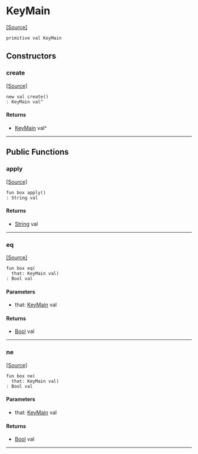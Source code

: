 # KeyMain
<span class="source-link">[[Source]](src/mqtt-primitives/regStrings.md#L-0-7)</span>
```pony
primitive val KeyMain
```

## Constructors

### create
<span class="source-link">[[Source]](src/mqtt-primitives/regStrings.md#L-0-7)</span>


```pony
new val create()
: KeyMain val^
```

#### Returns

* [KeyMain](mqtt-primitives-KeyMain.md) val^

---

## Public Functions

### apply
<span class="source-link">[[Source]](src/mqtt-primitives/regStrings.md#L-0-7)</span>


```pony
fun box apply()
: String val
```

#### Returns

* [String](builtin-String.md) val

---

### eq
<span class="source-link">[[Source]](src/mqtt-primitives/regStrings.md#L-0-7)</span>


```pony
fun box eq(
  that: KeyMain val)
: Bool val
```
#### Parameters

*   that: [KeyMain](mqtt-primitives-KeyMain.md) val

#### Returns

* [Bool](builtin-Bool.md) val

---

### ne
<span class="source-link">[[Source]](src/mqtt-primitives/regStrings.md#L-0-7)</span>


```pony
fun box ne(
  that: KeyMain val)
: Bool val
```
#### Parameters

*   that: [KeyMain](mqtt-primitives-KeyMain.md) val

#### Returns

* [Bool](builtin-Bool.md) val

---

